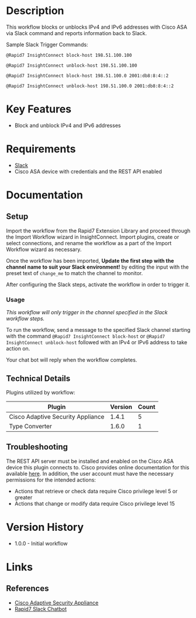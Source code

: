 # Description

This workflow blocks or unblocks IPv4 and IPv6 addresses with Cisco ASA via Slack command and reports information back to Slack.

Sample Slack Trigger Commands:

`@Rapid7 InsightConnect block-host 198.51.100.100`

`@Rapid7 InsightConnect unblock-host 198.51.100.100`

`@Rapid7 InsightConnect block-host 198.51.100.0 2001:db8:8:4::2`

`@Rapid7 InsightConnect unblock-host 198.51.100.0 2001:db8:8:4::2`

# Key Features

* Block and unblock IPv4 and IPv6 addresses

# Requirements

* [Slack](https://insightconnect.help.rapid7.com/docs/configure-slack-for-chatops)
* Cisco ASA device with credentials and the REST API enabled

# Documentation

## Setup

Import the workflow from the Rapid7 Extension Library and proceed through the Import Workflow wizard in InsightConnect. Import plugins, create or select connections, and rename the workflow as a part of the Import Workflow wizard as necessary.

Once the workflow has been imported, **Update the first step with the channel name to suit your Slack environment!** by editing the input with the preset text of `change_me` to match the channel to monitor.

After configuring the Slack steps, activate the workflow in order to trigger it.

### Usage

*This workflow will only trigger in the channel specified in the Slack workflow steps.*

To run the workflow, send a message to the specified Slack channel starting with the command `@Rapid7 InsightConnect block-host` or `@Rapid7 InsightConnect unblock-host` followed with an IPv4 or IPv6 address to take action on.

Your chat bot will reply when the workflow completes.

## Technical Details

Plugins utilized by workflow:

|Plugin|Version|Count|
|----|----|--------|
|Cisco Adaptive Security Appliance|1.4.1|5|
|Type Converter|1.6.0|1|

## Troubleshooting

The REST API server must be installed and enabled on the Cisco ASA device this plugin connects to. Cisco provides online documentation for this available [here](https://www.cisco.com/c/en/us/td/docs/security/asa/api/qsg-asa-api.html). In addition, the user account must have the necessary permissions for the intended actions:

* Actions that retrieve or check data require Cisco privilege level 5 or greater
* Actions that change or modify data require Cisco privilege level 15

# Version History

* 1.0.0 - Initial workflow

# Links

## References

* [Cisco Adaptive Security Appliance](https://www.cisco.com/c/en/us/products/security/adaptive-security-appliance-asa-software/index.html)
* [Rapid7 Slack Chatbot](https://insightconnect.help.rapid7.com/docs/configure-slack-for-chatops)
